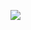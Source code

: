 ![](http://www.plantuml.com/plantuml/proxy?cache=no&src=https://raw.githubusercontent.com/oleksandrblazhko/ai204-tomchuk/laboratory-work-7/2-SoftwareDesign/2.7-PlantUML/UML-UseCase.puml)
